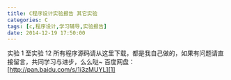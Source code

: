 ```yaml
---
title: C程序设计实验报告 其它实验
categories: C
tags: [c,程序设计,学习辅导,实验报告]
date: 2014-12-19 17:50:00
---
```


实验 1 至实验 12 所有程序源码请从这里下载，都是我自己做的，如果有问题请直接留言，共同学习与进步，么么哒~
百度网盘：[http://pan.baidu.com/s/1i3zMUYL][1]


  [1]: http://pan.baidu.com/s/1i3zMUYL